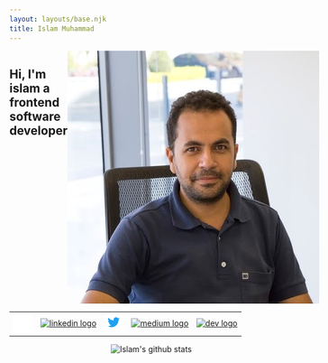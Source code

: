 ```yaml
---
layout: layouts/base.njk
title: Islam Muhammad
---
```


<div class="m9-container">
  <div style="display: flex;">
      <h2>Hi, I'm islam a frontend software developer</h2>
      <img src="/assets/img/my-avatar.jpg" alt="my photo" class="my-avatar">
  </div>
  <table class="center">
      <tr>
          <td>
              <a href="https://github.com/IMM9O">
                <img src="https://raw.githubusercontent.com/Delta456/Delta456/master/img/github.png" alt="github logo" width="34">
              </a>
          </td>
          <td>
              <a href="https://www.linkedin.com/in/islam-muhammad/">
                <img src="https://gfx4arab.com/wp-content/uploads/2020/06/linkedin-icon-2.svg" alt="linkedin logo" width="34">
              </a>
          </td>
          <td>
              <a href="https://twitter.com/IMM9OO">
                <img src="https://raw.githubusercontent.com/Delta456/Delta456/master/img/twitter.png" alt="twitter logo" width="34">
              </a>
          </td>
          <td>
              <a href="https://medium.com/@IMM9O">
                <img src="https://img.uxfree.com/wp-content/uploads/2017/03/medium-icon-white-on-black.png" alt="medium logo" width="54">
              </a>
          </td>
          <td>
              <a href="https://dev.to/imm9o">
                <img src="https://cdn4.iconfinder.com/data/icons/logos-and-brands-1/512/84_Dev_logo_logos-512.png" alt="dev logo" width="34">
              </a>
          </td>
      </tr>
  <table>

  <div align="center">

  ![Islam's github stats](https://github-readme-stats.vercel.app/api?username=IMM9O)

  </div>

</div>